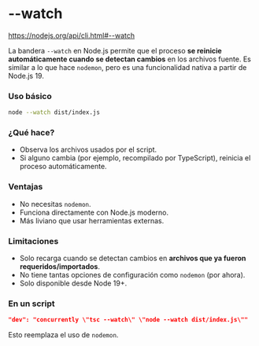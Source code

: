 

# --watch
https://nodejs.org/api/cli.html#--watch

La bandera `--watch` en Node.js permite que el proceso **se reinicie automáticamente cuando se detectan cambios** en los archivos fuente. Es similar a lo que hace `nodemon`, pero es una funcionalidad nativa a partir de Node.js 19.

### Uso básico

```bash
node --watch dist/index.js
```

### ¿Qué hace?

* Observa los archivos usados por el script.
* Si alguno cambia (por ejemplo, recompilado por TypeScript), reinicia el proceso automáticamente.

### Ventajas

* No necesitas `nodemon`.
* Funciona directamente con Node.js moderno.
* Más liviano que usar herramientas externas.

### Limitaciones

* Solo recarga cuando se detectan cambios en **archivos que ya fueron requeridos/importados**.
* No tiene tantas opciones de configuración como `nodemon` (por ahora).
* Solo disponible desde Node 19+.

### En un script

```json
"dev": "concurrently \"tsc --watch\" \"node --watch dist/index.js\""
```

Esto reemplaza el uso de `nodemon`.
